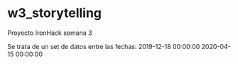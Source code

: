 # w3_storytelling
Proyecto IronHack semana 3

Se trata de un set de datos entre las fechas:
2019-12-18 00:00:00
2020-04-15 00:00:00